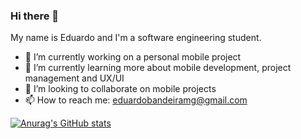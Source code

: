 ### Hi there 👋

My name is Eduardo and I'm a software engineering student. 


- 🔭 I’m currently working on a personal mobile project
- 🌱 I’m currently learning more about mobile development, project management and UX/UI
- 👯 I’m looking to collaborate on mobile projects
- 📫 How to reach me: eduardobandeiramg@gmail.com

[![Anurag's GitHub stats](https://github-readme-stats.vercel.app/api?username=eduardobandeiramg)](https://github.com/anuraghazra/github-readme-stats)
  
